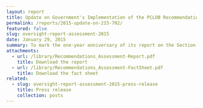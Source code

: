 ```yaml
---
layout: report
title: Update on Government's Implementation of the PCLOB Recommendations on Section 215 and Section 702
permalink: /reports/2015-update-on-215-702/
featured: false
slug: oversight-report-assessment-2015
date: January 29, 2015
summary: To mark the one-year anniversary of its report on the Section 215 telephone records program and the six-month anniversary of its report on the Section 702 surveillance program, the Privacy and Civil Liberties Oversight Board released an assessment of the implementation of its recommendations. In its two reports, the Board made a total of 22 recommendations directed at the Executive Branch, Congress, and the Foreign Intelligence Surveillance Court. In its assessment, the Board discusses the status of each recommendation’s implementation.
attachments:
  - url: /library/Recommendations_Assessment-Report.pdf
    title: Download the report
  - url: /library/Recommendations_Assessment-FactSheet.pdf
    title: Download the fact sheet
related:
  - slug: oversight-report-assessment-2015-press-release
    title: Press release
    collection: posts
---
```

